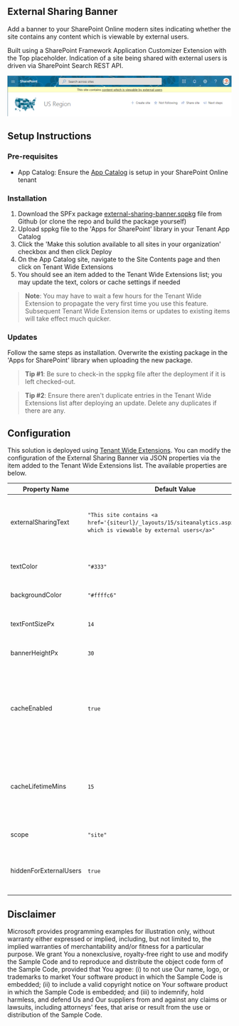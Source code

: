## External Sharing Banner

Add a banner to your SharePoint Online modern sites indicating whether the site contains any content which is viewable by external users. 

Built using a SharePoint Framework Application Customizer Extension with the Top placeholder. Indication of a site being shared with external users is driven via SharePoint Search REST API.

![External Sharing Banner Screenshot](./docs/BannerScreenshot.png)

## Setup Instructions
### Pre-requisites
- App Catalog: Ensure the [App Catalog](https://docs.microsoft.com/en-us/sharepoint/use-app-catalog) is setup in your SharePoint Online tenant

### Installation
1. Download the SPFx package [external-sharing-banner.sppkg](https://github.com/bschlintz/spfx-external-sharing-banner/blob/master/sharepoint/solution/external-sharing-banner.sppkg) file from Github (or clone the repo and build the package yourself)
2. Upload sppkg file to the 'Apps for SharePoint' library in your Tenant App Catalog
3. Click the 'Make this solution available to all sites in your organization' checkbox and then click Deploy
4. On the App Catalog site, navigate to the Site Contents page and then click on Tenant Wide Extensions
5.	You should see an item added to the Tenant Wide Extensions list; you may update the text, colors or cache settings if needed

> __Note__: You may have to wait a few hours for the Tenant Wide Extension to propagate the very first time you use this feature. Subsequent Tenant Wide Extension items or updates to existing items will take effect much quicker.

### Updates
Follow the same steps as installation. Overwrite the existing package in the 'Apps for SharePoint' library when uploading the new package. 

> __Tip #1__: Be sure to check-in the sppkg file after the deployment if it is left checked-out.

> __Tip #2__: Ensure there aren't duplicate entries in the Tenant Wide Extensions list after deploying an update. Delete any duplicates if there are any.

## Configuration
This solution is deployed using [Tenant Wide Extensions](https://docs.microsoft.com/en-us/sharepoint/dev/spfx/extensions/basics/tenant-wide-deployment-extensions). You can modify the configuration of the External Sharing Banner via JSON properties via the item added to the Tenant Wide Extensions list. The available properties are below.

| Property Name       | Default Value | Description |
| ------------------- | ------------- | ----- |
| externalSharingText | `"This site contains <a href='{siteurl}/_layouts/15/siteanalytics.aspx'>content which is viewable by external users</a>"` | Text or HTML. Supports {siteurl} and {weburl} tokens. |
| textColor | `"#333"` | Text color shown within the banner. |
| backgroundColor | `"#ffffc6"` | Background color of the banner. |
| textFontSizePx | `14` | Font size of the banner text in pixels. |
| bannerHeightPx | `30` | Height of the banner in pixels. |
| cacheEnabled | `true` | Enable or disable session cache. Cache is per site or web depending on configured scope. |
| cacheLifetimeMins | `15` | Number of minutes session cache is valid before re-fetching from the Search REST API. |
| scope | `"site"` | Site or Web scope is supported. |
| hiddenForExternalUsers | `true` | Toggle whether to display the banner to external users. |

## Disclaimer

Microsoft provides programming examples for illustration only, without warranty either expressed or implied, including, but not limited to, the implied warranties of merchantability and/or fitness for a particular purpose. We grant You a nonexclusive, royalty-free right to use and modify the Sample Code and to reproduce and distribute the object code form of the Sample Code, provided that You agree: (i) to not use Our name, logo, or trademarks to market Your software product in which the Sample Code is embedded; (ii) to include a valid copyright notice on Your software product in which the Sample Code is embedded; and (iii) to indemnify, hold harmless, and defend Us and Our suppliers from and against any claims or lawsuits, including attorneys' fees, that arise or result from the use or distribution of the Sample Code.
